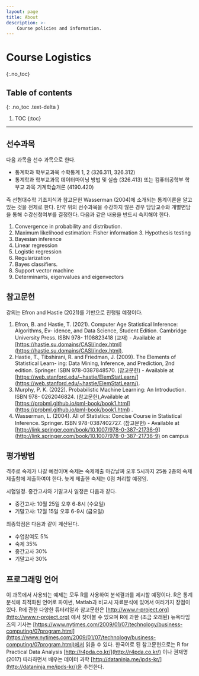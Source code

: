 ```yaml
---
layout: page
title: About
description: >-
    Course policies and information.
---
```


# Course Logistics
{:.no_toc}

## Table of contents
{: .no_toc .text-delta }

1. TOC
{:toc}

---

## 선수과목

다음 과목을 선수 과목으로 한다.
- 통계학과 학부교과목 수학통계 1, 2 (326.311, 326.312)
- 통계학과 학부교과목 데이터마이닝 방법 및 실습 (326.413) 또는 컴퓨터공학부 학부교 과목 기계학습개론 (4190.420)

즉 선형대수학 기초지식과 참고문헌 Wasserman (2004)에 소개되는 통계이론을 알고 있는 것을 전제로 한다. 만약 위의 선수과목을 수강하지 않은 경우 담당교수와 개별면담을 통해 수강신청여부를 결정한다. 다음과 같은 내용을 반드시 숙지해야 한다.

1. Convergence in probability and distribution.
2. Maximum likelihood estimation: Fisher information 3. Hypothesis testing
4. Bayesian inference
5. Linear regression
6. Logistic regression
7. Regularization
8. Bayes classifiers.
9. Support vector machine
10. Determinants, eigenvalues and eigenvectors

## 참고문헌

강의는 Efron and Hastie (2021)를 기반으로 진행될 예정이다.

1.  Efron, B. and Hastie, T. (2021). Computer Age Statistical Inference: Algorithms, Ev- idence, and Data Science, Student Edition. Cambridge University Press. ISBN 978- 1108823418 (교재) - Available at [https://hastie.su.domains/CASI/index.html](https://hastie.su.domains/CASI/index.html).
2. Hastie, T., Tibshirani, R. and Friedman, J. (2009). The Elements of Statistical Learn- ing: Data Mining, Inference, and Prediction, 2nd edition. Springer. ISBN 978-0387848570. (참고문헌) - Available at [https://web.stanford.edu/~hastie/ElemStatLearn/](https://web.stanford.edu/~hastie/ElemStatLearn/).
3. Murphy, P. K. (2022). Probabilistic Machine Learning: An Introduction. ISBN 978- 0262046824. (참고문헌),Available at [https://probml.github.io/pml-book/book1.html](https://probml.github.io/pml-book/book1.html) .
4. Wasserman, L. (2004). All of Statistics: Concise Course in Statistical Inference. Springer. ISBN 978-0387402727. (참고문헌) - Available at [http://link.springer.com/book/10.1007/978-0-387-21736-9](http://link.springer.com/book/10.1007/978-0-387-21736-9) on campus

## 평가방법

격주로 숙제가 나갈 예정이며 숙제는 숙제제출 마감날짜 오후 5시까지 25동 2층의 숙제
제출함에 제출하여야 한다. 늦게 제출한 숙제는 0점 처리할 예정임.


시험일정. 중간고사와 기말고사 일정은 다음과 같다.
- 중간고사: 10월 25일 오후 6-8시 (수요일) 
- 기말고사: 12월 15일 오후 6-9시 (금요일)

최종학점은 다음과 같이 계산된다.

- 수업참여도 5% 
- 숙제 35% 
- 중간고사 30% 
- 기말고사 30%


## 프로그래밍 언어

이 과목에서 사용되는 예제는 모두 R를 사용하여 분석결과를 제시할 예정이다. R은 통계분석에 최적화된 언어로 파이썬, Matlab과 비교시 자료분석에 있어서 여러가지 장점이 있다. R에 관한 다양한 튜터리얼과 참고문헌은 [http://www.r-project.org](http://www.r-project.org) 에서 찾아볼 수 있으며 R에 과한 (조금 오래된) 뉴욕타임즈의 기사는 [https://www.nytimes.com/2009/01/07/technology/business-computing/07program.html](https://www.nytimes.com/2009/01/07/technology/business-computing/07program.html)에서 읽을 수 있다. 한국어로 된 참고문헌으로는 R for Practical Data Analysis [http://r4pda.co.kr/](http://r4pda.co.kr/) 이나 권재명 (2017) 따라하면서 배우는 데이터 과학 [http://dataninja.me/ipds-kr/](http://dataninja.me/ipds-kr/)을 추천한다.

